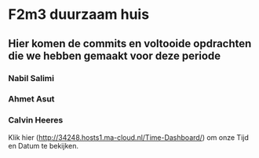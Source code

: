# F2m3 duurzaam huis

## Hier komen de commits en voltooide opdrachten die we hebben gemaakt voor deze periode

### Nabil Salimi
### Ahmet Asut
### Calvin Heeres

Klik hier (http://34248.hosts1.ma-cloud.nl/Time-Dashboard/) om onze Tijd en Datum te bekijken.
